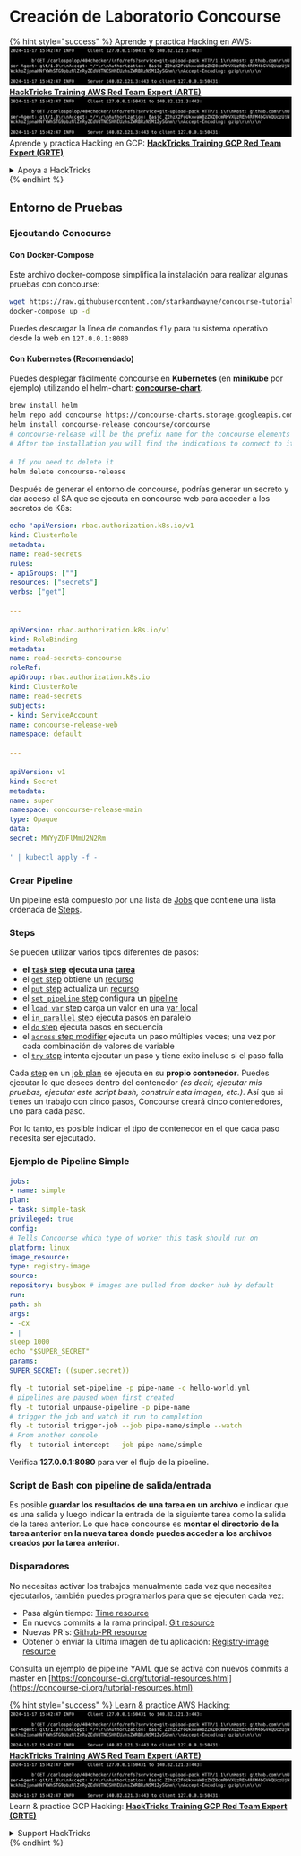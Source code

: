 # Creación de Laboratorio Concourse

{% hint style="success" %}
Aprende y practica Hacking en AWS:<img src="../../.gitbook/assets/image (1).png" alt="" data-size="line">[**HackTricks Training AWS Red Team Expert (ARTE)**](https://training.hacktricks.xyz/courses/arte)<img src="../../.gitbook/assets/image (1).png" alt="" data-size="line">\
Aprende y practica Hacking en GCP: <img src="../../.gitbook/assets/image (2).png" alt="" data-size="line">[**HackTricks Training GCP Red Team Expert (GRTE)**<img src="../../.gitbook/assets/image (2).png" alt="" data-size="line">](https://training.hacktricks.xyz/courses/grte)

<details>

<summary>Apoya a HackTricks</summary>

* Revisa los [**planes de suscripción**](https://github.com/sponsors/carlospolop)!
* **Únete al** 💬 [**grupo de Discord**](https://discord.gg/hRep4RUj7f) o al [**grupo de telegram**](https://t.me/peass) o **síguenos** en **Twitter** 🐦 [**@hacktricks\_live**](https://twitter.com/hacktricks\_live)**.**
* **Comparte trucos de hacking enviando PRs a los** [**HackTricks**](https://github.com/carlospolop/hacktricks) y [**HackTricks Cloud**](https://github.com/carlospolop/hacktricks-cloud) repos de github.

</details>
{% endhint %}

## Entorno de Pruebas

### Ejecutando Concourse

#### Con Docker-Compose

Este archivo docker-compose simplifica la instalación para realizar algunas pruebas con concourse:
```bash
wget https://raw.githubusercontent.com/starkandwayne/concourse-tutorial/master/docker-compose.yml
docker-compose up -d
```
Puedes descargar la línea de comandos `fly` para tu sistema operativo desde la web en `127.0.0.1:8080`

#### Con Kubernetes (Recomendado)

Puedes desplegar fácilmente concourse en **Kubernetes** (en **minikube** por ejemplo) utilizando el helm-chart: [**concourse-chart**](https://github.com/concourse/concourse-chart).
```bash
brew install helm
helm repo add concourse https://concourse-charts.storage.googleapis.com/
helm install concourse-release concourse/concourse
# concourse-release will be the prefix name for the concourse elements in k8s
# After the installation you will find the indications to connect to it in the console

# If you need to delete it
helm delete concourse-release
```
Después de generar el entorno de concourse, podrías generar un secreto y dar acceso al SA que se ejecuta en concourse web para acceder a los secretos de K8s:
```yaml
echo 'apiVersion: rbac.authorization.k8s.io/v1
kind: ClusterRole
metadata:
name: read-secrets
rules:
- apiGroups: [""]
resources: ["secrets"]
verbs: ["get"]

---

apiVersion: rbac.authorization.k8s.io/v1
kind: RoleBinding
metadata:
name: read-secrets-concourse
roleRef:
apiGroup: rbac.authorization.k8s.io
kind: ClusterRole
name: read-secrets
subjects:
- kind: ServiceAccount
name: concourse-release-web
namespace: default

---

apiVersion: v1
kind: Secret
metadata:
name: super
namespace: concourse-release-main
type: Opaque
data:
secret: MWYyZDFlMmU2N2Rm

' | kubectl apply -f -
```
### Crear Pipeline

Un pipeline está compuesto por una lista de [Jobs](https://concourse-ci.org/jobs.html) que contiene una lista ordenada de [Steps](https://concourse-ci.org/steps.html).

### Steps

Se pueden utilizar varios tipos diferentes de pasos:

* **el** [**`task` step**](https://concourse-ci.org/task-step.html) **ejecuta una** [**tarea**](https://concourse-ci.org/tasks.html)
* el [`get` step](https://concourse-ci.org/get-step.html) obtiene un [recurso](https://concourse-ci.org/resources.html)
* el [`put` step](https://concourse-ci.org/put-step.html) actualiza un [recurso](https://concourse-ci.org/resources.html)
* el [`set_pipeline` step](https://concourse-ci.org/set-pipeline-step.html) configura un [pipeline](https://concourse-ci.org/pipelines.html)
* el [`load_var` step](https://concourse-ci.org/load-var-step.html) carga un valor en una [var local](https://concourse-ci.org/vars.html#local-vars)
* el [`in_parallel` step](https://concourse-ci.org/in-parallel-step.html) ejecuta pasos en paralelo
* el [`do` step](https://concourse-ci.org/do-step.html) ejecuta pasos en secuencia
* el [`across` step modifier](https://concourse-ci.org/across-step.html#schema.across) ejecuta un paso múltiples veces; una vez por cada combinación de valores de variable
* el [`try` step](https://concourse-ci.org/try-step.html) intenta ejecutar un paso y tiene éxito incluso si el paso falla

Cada [step](https://concourse-ci.org/steps.html) en un [job plan](https://concourse-ci.org/jobs.html#schema.job.plan) se ejecuta en su **propio contenedor**. Puedes ejecutar lo que desees dentro del contenedor _(es decir, ejecutar mis pruebas, ejecutar este script bash, construir esta imagen, etc.)_. Así que si tienes un trabajo con cinco pasos, Concourse creará cinco contenedores, uno para cada paso.

Por lo tanto, es posible indicar el tipo de contenedor en el que cada paso necesita ser ejecutado.

### Ejemplo de Pipeline Simple
```yaml
jobs:
- name: simple
plan:
- task: simple-task
privileged: true
config:
# Tells Concourse which type of worker this task should run on
platform: linux
image_resource:
type: registry-image
source:
repository: busybox # images are pulled from docker hub by default
run:
path: sh
args:
- -cx
- |
sleep 1000
echo "$SUPER_SECRET"
params:
SUPER_SECRET: ((super.secret))
```

```bash
fly -t tutorial set-pipeline -p pipe-name -c hello-world.yml
# pipelines are paused when first created
fly -t tutorial unpause-pipeline -p pipe-name
# trigger the job and watch it run to completion
fly -t tutorial trigger-job --job pipe-name/simple --watch
# From another console
fly -t tutorial intercept --job pipe-name/simple
```
Verifica **127.0.0.1:8080** para ver el flujo de la pipeline.

### Script de Bash con pipeline de salida/entrada

Es posible **guardar los resultados de una tarea en un archivo** e indicar que es una salida y luego indicar la entrada de la siguiente tarea como la salida de la tarea anterior. Lo que hace concourse es **montar el directorio de la tarea anterior en la nueva tarea donde puedes acceder a los archivos creados por la tarea anterior**.

### Disparadores

No necesitas activar los trabajos manualmente cada vez que necesites ejecutarlos, también puedes programarlos para que se ejecuten cada vez:

* Pasa algún tiempo: [Time resource](https://github.com/concourse/time-resource/)
* En nuevos commits a la rama principal: [Git resource](https://github.com/concourse/git-resource)
* Nuevas PR's: [Github-PR resource](https://github.com/telia-oss/github-pr-resource)
* Obtener o enviar la última imagen de tu aplicación: [Registry-image resource](https://github.com/concourse/registry-image-resource/)

Consulta un ejemplo de pipeline YAML que se activa con nuevos commits a master en [https://concourse-ci.org/tutorial-resources.html](https://concourse-ci.org/tutorial-resources.html)

{% hint style="success" %}
Learn & practice AWS Hacking:<img src="../../.gitbook/assets/image (1).png" alt="" data-size="line">[**HackTricks Training AWS Red Team Expert (ARTE)**](https://training.hacktricks.xyz/courses/arte)<img src="../../.gitbook/assets/image (1).png" alt="" data-size="line">\
Learn & practice GCP Hacking: <img src="../../.gitbook/assets/image (2).png" alt="" data-size="line">[**HackTricks Training GCP Red Team Expert (GRTE)**<img src="../../.gitbook/assets/image (2).png" alt="" data-size="line">](https://training.hacktricks.xyz/courses/grte)

<details>

<summary>Support HackTricks</summary>

* Check the [**subscription plans**](https://github.com/sponsors/carlospolop)!
* **Join the** 💬 [**Discord group**](https://discord.gg/hRep4RUj7f) or the [**telegram group**](https://t.me/peass) or **follow** us on **Twitter** 🐦 [**@hacktricks\_live**](https://twitter.com/hacktricks\_live)**.**
* **Share hacking tricks by submitting PRs to the** [**HackTricks**](https://github.com/carlospolop/hacktricks) and [**HackTricks Cloud**](https://github.com/carlospolop/hacktricks-cloud) github repos.

</details>
{% endhint %}
